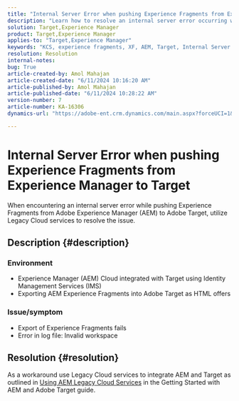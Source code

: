```yaml
---
title: "Internal Server Error when pushing Experience Fragments from Experience Manager to Target"
description: "Learn how to resolve an internal server error occurring when pushing Experience Fragments from Adobe Experience Manager to Adobe Target."
solution: Target,Experience Manager
product: Target,Experience Manager
applies-to: "Target,Experience Manager"
keywords: "KCS, experience fragments, XF, AEM, Target, Internal Server Error, Experience Manager, Adobe Target"
resolution: Resolution
internal-notes: 
bug: True
article-created-by: Amol Mahajan
article-created-date: "6/11/2024 10:16:20 AM"
article-published-by: Amol Mahajan
article-published-date: "6/11/2024 10:28:22 AM"
version-number: 7
article-number: KA-16306
dynamics-url: "https://adobe-ent.crm.dynamics.com/main.aspx?forceUCI=1&pagetype=entityrecord&etn=knowledgearticle&id=1e8a36a3-db27-ef11-840b-000d3a34c086"

---
```

# Internal Server Error when pushing Experience Fragments from Experience Manager to Target


When encountering an internal server error while pushing Experience Fragments from Adobe Experience Manager (AEM) to Adobe Target, utilize Legacy Cloud services to resolve the issue.

## Description {#description}


### <b>Environment</b>

- Experience Manager (AEM) Cloud integrated with Target using Identity Management Services (IMS)
- Exporting AEM Experience Fragments into Adobe Target as HTML offers


### <b>Issue/symptom</b>

- Export of Experience Fragments fails
- Error in log file: Invalid workspace



## Resolution {#resolution}


As a workaround use Legacy Cloud services to integrate AEM and Target as outlined in [Using AEM Legacy Cloud Services](https://experienceleague.adobe.com/docs/experience-manager-learn/aem-target-tutorial/aem-target-implementation/using-aem-cloud-services.html) in the Getting Started with AEM and Adobe Target guide.
